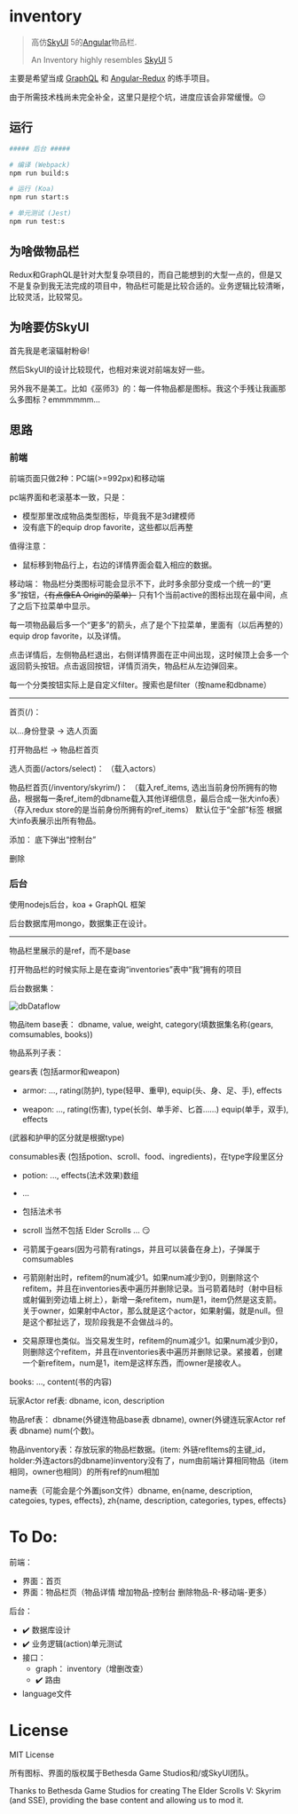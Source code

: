 # inventory
> 高仿[SkyUI](https://www.nexusmods.com/skyrimspecialedition/mods/12604) 5的[Angular](https://github.com/angular/angular)物品栏.
> 
> An Inventory highly resembles [SkyUI](https://www.nexusmods.com/skyrimspecialedition/mods/12604) 5

主要是希望当成 [GraphQL](https://github.com/graphql/graphql-js) 和 [Angular-Redux](https://github.com/angular-redux/store) 的练手项目。

由于所需技术栈尚未完全补全，这里只是挖个坑，进度应该会非常缓慢。😐

## 运行
``` bash
##### 后台 #####

# 编译 (Webpack)
npm run build:s

# 运行 (Koa)
npm run start:s

# 单元测试 (Jest)
npm run test:s

```

## 为啥做物品栏
Redux和GraphQL是针对大型复杂项目的，而自己能想到的大型一点的，但是又不是复杂到我无法完成的项目中，物品栏可能是比较合适的。业务逻辑比较清晰，比较灵活，比较常见。

## 为啥要仿SkyUI

首先我是老滚辐射粉😆!

然后SkyUI的设计比较现代，也相对来说对前端友好一些。

另外我不是美工。比如《巫师3》的：每一件物品都是图标。我这个手残让我画那么多图标？emmmmmm...

## 思路

### 前端
前端页面只做2种：PC端(>=992px)和移动端

pc端界面和老滚基本一致，只是：
- 模型那里改成物品类型图标，毕竟我不是3d建模师
- 没有底下的equip drop favorite，这些都以后再整

值得注意：
- 鼠标移到物品行上，右边的详情界面会载入相应的数据。

移动端：
物品栏分类图标可能会显示不下，此时多余部分变成一个统一的“更多”按钮，~~（有点像EA Origin的菜单）~~ 只有1个当前active的图标出现在最中间，点了之后下拉菜单中显示。

每一项物品最后多一个“更多”的箭头，点了是个下拉菜单，里面有（以后再整的）equip drop favorite，以及详情。

点击详情后，左侧物品栏退出，右侧详情界面在正中间出现，这时候顶上会多一个返回箭头按钮。点击返回按钮，详情页消失，物品栏从左边弹回来。

每一个分类按钮实际上是自定义filter。搜索也是filter（按name和dbname）

---------------------------------------
首页(/)：

以...身份登录 -> 选人页面  

打开物品栏 -> 物品栏首页

选人页面(/actors/select)：
（载入actors）

物品栏首页(/inventory/skyrim/)：
（载入ref_items, 选出当前身份所拥有的物品，根据每一条ref_item的dbname载入其他详细信息，最后合成一张大info表）
（存入redux store的是当前身份所拥有的ref_items）
默认位于“全部”标签
根据大info表展示出所有物品。

添加： 底下弹出“控制台”

删除


### 后台

使用nodejs后台，koa + GraphQL 框架

后台数据库用mongo，数据集正在设计。

---------------------------------------

物品栏里展示的是ref，而不是base

打开物品栏的时候实际上是在查询“inventories”表中“我”拥有的项目

后台数据集：

![dbDataflow](https://i.imgur.com/CUS2vJY.png)

物品item base表： dbname, value, weight, category(填数据集名称(gears, comsumables, books))

物品系列子表：

gears表 (包括armor和weapon)

- armor: ..., rating(防护), type(轻甲、重甲), equip(头、身、足、手), effects

- weapon: ..., rating(伤害), type(长剑、单手斧、匕首……) equip(单手，双手), effects

(武器和护甲的区分就是根据type)

consumables表 (包括potion、scroll、food、ingredients)，在type字段里区分

- potion: ..., effects(法术效果)数组

- ...

- 包括法术书

- scroll 当然不包括 Elder Scrolls ... 😏

- 弓箭属于gears(因为弓箭有ratings，并且可以装备在身上)，子弹属于comsumables

- 弓箭刚射出时，refitem的num减少1。如果num减少到0，则删除这个refitem，并且在inventories表中遍历并删除记录。当弓箭着陆时（射中目标或射偏到旁边墙上树上），新增一条refitem，num是1，item仍然是这支箭。关于owner，如果射中Actor，那么就是这个actor，如果射偏，就是null。但是这个都扯远了，现阶段我是不会做战斗的。

- 交易原理也类似。当交易发生时，refitem的num减少1。如果num减少到0，则删除这个refitem，并且在inventories表中遍历并删除记录。紧接着，创建一个新refitem，num是1，item是这样东西，而owner是接收人。

books: ..., content(书的内容)

玩家Actor ref表: dbname, icon, description

物品ref表： dbname(外键连物品base表 dbname), owner(外键连玩家Actor ref表 dbname)
num(个数)。

物品inventory表：存放玩家的物品栏数据。(item: 外链refItems的主键_id，holder:外连actors的dbname)inventory没有了，num由前端计算相同物品（item相同，owner也相同）的所有ref的num相加

name表（可能会是个外置json文件）dbname, en{name, description, categoies, types, effects}, zh{name, description, categories, types, effects}

# To Do:

前端：

- 界面：首页
- 界面：物品栏页（物品详情 增加物品-控制台 删除物品-R-移动端-更多）

后台：

- ✔️ 数据库设计
- ✔️ 业务逻辑(action)单元测试
- 接口： 
  - graph： inventory（增删改查）
  - ✔️ 路由
- language文件

# License

MIT License

所有图标、界面的版权属于Bethesda Game Studios和/或SkyUI团队。

Thanks to Bethesda Game Studios for creating The Elder Scrolls V: Skyrim (and SSE), providing the base content and allowing us to mod it.
